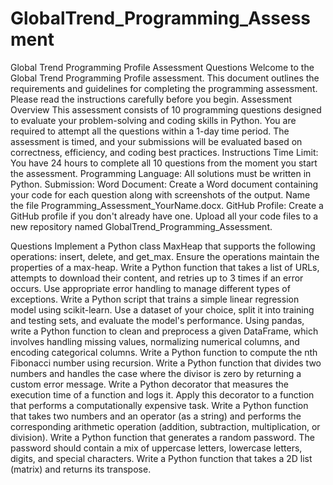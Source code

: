 # GlobalTrend_Programming_Assessment

Global Trend Programming Profile Assessment Questions
Welcome to the Global Trend Programming Profile assessment. This document outlines the requirements and guidelines for completing the programming assessment. Please read the instructions carefully before you begin.
Assessment Overview
This assessment consists of 10 programming questions designed to evaluate your problem-solving and coding skills in Python. You are required to attempt all the questions within a 1-day time period. The assessment is timed, and your submissions will be evaluated based on correctness, efficiency, and coding best practices.
Instructions
Time Limit: You have 24 hours to complete all 10 questions from the moment you start the assessment.
Programming Language: All solutions must be written in Python.
Submission:
Word Document: Create a Word document containing your code for each question along with screenshots of the output. Name the file Programming_Assessment_YourName.docx.
GitHub Profile: Create a GitHub profile if you don't already have one. Upload all your code files to a new repository named GlobalTrend_Programming_Assessment.

Questions
Implement a Python class MaxHeap that supports the following operations: insert, delete, and get_max. Ensure the operations maintain the properties of a max-heap.
Write a Python function that takes a list of URLs, attempts to download their content, and retries up to 3 times if an error occurs. Use appropriate error handling to manage different types of exceptions.
Write a Python script that trains a simple linear regression model using scikit-learn. Use a dataset of your choice, split it into training and testing sets, and evaluate the model's performance.
Using pandas, write a Python function to clean and preprocess a given DataFrame, which involves handling missing values, normalizing numerical columns, and encoding categorical columns.
Write a Python function to compute the nth Fibonacci number using recursion.
Write a Python function that divides two numbers and handles the case where the divisor is zero by returning a custom error message.
Write a Python decorator that measures the execution time of a function and logs it. Apply this decorator to a function that performs a computationally expensive task.
Write a Python function that takes two numbers and an operator (as a string) and performs the corresponding arithmetic operation (addition, subtraction, multiplication, or division).
Write a Python function that generates a random password. The password should contain a mix of uppercase letters, lowercase letters, digits, and special characters.
Write a Python function that takes a 2D list (matrix) and returns its transpose.
